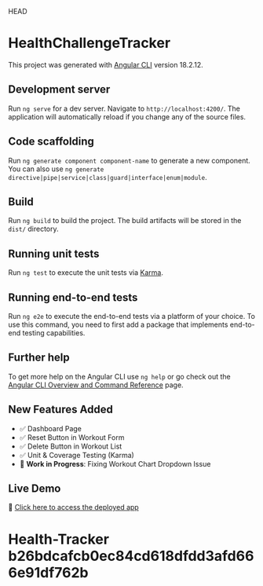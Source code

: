  HEAD
# HealthChallengeTracker

This project was generated with [Angular CLI](https://github.com/angular/angular-cli) version 18.2.12.

## Development server

Run `ng serve` for a dev server. Navigate to `http://localhost:4200/`. The application will automatically reload if you change any of the source files.

## Code scaffolding

Run `ng generate component component-name` to generate a new component. You can also use `ng generate directive|pipe|service|class|guard|interface|enum|module`.

## Build

Run `ng build` to build the project. The build artifacts will be stored in the `dist/` directory.

## Running unit tests

Run `ng test` to execute the unit tests via [Karma](https://karma-runner.github.io).

## Running end-to-end tests

Run `ng e2e` to execute the end-to-end tests via a platform of your choice. To use this command, you need to first add a package that implements end-to-end testing capabilities.

## Further help

To get more help on the Angular CLI use `ng help` or go check out the [Angular CLI Overview and Command Reference](https://angular.dev/tools/cli) page.

## New Features Added
- ✅ Dashboard Page  
- ✅ Reset Button in Workout Form  
- ✅ Delete Button in Workout List  
- ✅ Unit & Coverage Testing (Karma)  
- 🔧 **Work in Progress**: Fixing Workout Chart Dropdown Issue  
## Live Demo
🚀 [Click here to access the deployed app](your-live-app-link)


# Health-Tracker b26bdcafcb0ec84cd618dfdd3afd666e91df762b
